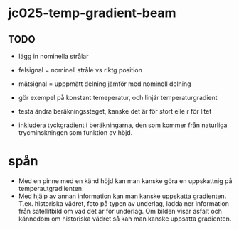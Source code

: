 # jc025-temp-gradient-beam



## TODO

* lägg in nominella strålar
* felsignal = nominell stråle vs riktg position
* mätsignal = upppmätt delning jämför med nominell delning

* gör exempel på konstant temeperatur, och linjär temperaturgradient
* testa ändra beräkningssteget, kanske det är för stort elle r för litet
* inkludera tyckgradient i beräkningarna, den som kommer från naturliga trycminskningen som funktion av höjd. 


# spån 
* Med en pinne med en känd höjd kan man kanske göra en uppskattnig på temperautgradiienten. 
* Med hjälp av annan information kan man kanske uppskatta gradienten. T.ex. historiska vädret, foto på typen av underlag, ladda ner information från satellitbild om vad det är för underlag. Om bilden visar asfalt och kännedom om historiska vädret så kan man kanske uppsatta gradienten. 
